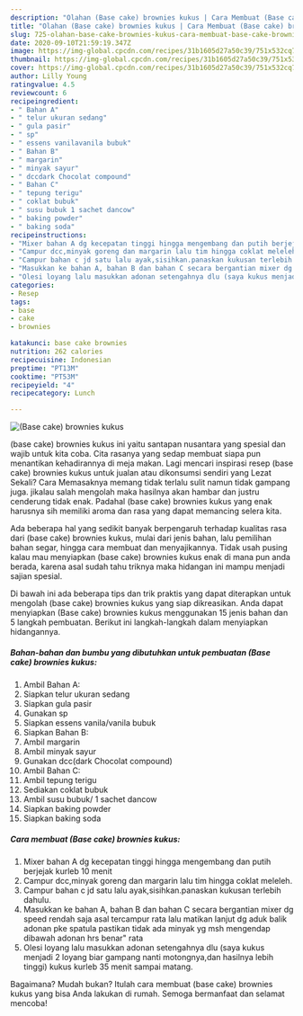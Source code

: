 ```yaml
---
description: "Olahan (Base cake) brownies kukus | Cara Membuat (Base cake) brownies kukus Yang Enak Banget"
title: "Olahan (Base cake) brownies kukus | Cara Membuat (Base cake) brownies kukus Yang Enak Banget"
slug: 725-olahan-base-cake-brownies-kukus-cara-membuat-base-cake-brownies-kukus-yang-enak-banget
date: 2020-09-10T21:59:19.347Z
image: https://img-global.cpcdn.com/recipes/31b1605d27a50c39/751x532cq70/base-cake-brownies-kukus-foto-resep-utama.jpg
thumbnail: https://img-global.cpcdn.com/recipes/31b1605d27a50c39/751x532cq70/base-cake-brownies-kukus-foto-resep-utama.jpg
cover: https://img-global.cpcdn.com/recipes/31b1605d27a50c39/751x532cq70/base-cake-brownies-kukus-foto-resep-utama.jpg
author: Lilly Young
ratingvalue: 4.5
reviewcount: 6
recipeingredient:
- " Bahan A"
- " telur ukuran sedang"
- " gula pasir"
- " sp"
- " essens vanilavanila bubuk"
- " Bahan B"
- " margarin"
- " minyak sayur"
- " dccdark Chocolat compound"
- " Bahan C"
- " tepung terigu"
- " coklat bubuk"
- " susu bubuk 1 sachet dancow"
- " baking powder"
- " baking soda"
recipeinstructions:
- "Mixer bahan A dg kecepatan tinggi hingga mengembang dan putih berjejak kurleb 10 menit"
- "Campur dcc,minyak goreng dan margarin lalu tim hingga coklat meleleh."
- "Campur bahan c jd satu lalu ayak,sisihkan.panaskan kukusan terlebih dahulu."
- "Masukkan ke bahan A, bahan B dan bahan C secara bergantian mixer dg speed rendah saja asal tercampur rata lalu matikan lanjut dg aduk balik adonan pke spatula pastikan tidak ada minyak yg msh mengendap dibawah adonan hrs benar&#34; rata"
- "Olesi loyang lalu masukkan adonan setengahnya dlu (saya kukus menjadi 2 loyang biar gampang nanti motongnya,dan hasilnya lebih tinggi) kukus kurleb 35 menit sampai matang."
categories:
- Resep
tags:
- base
- cake
- brownies

katakunci: base cake brownies 
nutrition: 262 calories
recipecuisine: Indonesian
preptime: "PT13M"
cooktime: "PT53M"
recipeyield: "4"
recipecategory: Lunch

---
```



![(Base cake) brownies kukus](https://img-global.cpcdn.com/recipes/31b1605d27a50c39/751x532cq70/base-cake-brownies-kukus-foto-resep-utama.jpg)


(base cake) brownies kukus ini yaitu santapan nusantara yang spesial dan wajib untuk kita coba. Cita rasanya yang sedap membuat siapa pun menantikan kehadirannya di meja makan.
Lagi mencari inspirasi resep (base cake) brownies kukus untuk jualan atau dikonsumsi sendiri yang Lezat Sekali? Cara Memasaknya memang tidak terlalu sulit namun tidak gampang juga. jikalau salah mengolah maka hasilnya akan hambar dan justru cenderung tidak enak. Padahal (base cake) brownies kukus yang enak harusnya sih memiliki aroma dan rasa yang dapat memancing selera kita.

Ada beberapa hal yang sedikit banyak berpengaruh terhadap kualitas rasa dari (base cake) brownies kukus, mulai dari jenis bahan, lalu pemilihan bahan segar, hingga cara membuat dan menyajikannya. Tidak usah pusing kalau mau menyiapkan (base cake) brownies kukus enak di mana pun anda berada, karena asal sudah tahu triknya maka hidangan ini mampu menjadi sajian spesial.




Di bawah ini ada beberapa tips dan trik praktis yang dapat diterapkan untuk mengolah (base cake) brownies kukus yang siap dikreasikan. Anda dapat menyiapkan (Base cake) brownies kukus menggunakan 15 jenis bahan dan 5 langkah pembuatan. Berikut ini langkah-langkah dalam menyiapkan hidangannya.

<!--inarticleads1-->

##### Bahan-bahan dan bumbu yang dibutuhkan untuk pembuatan (Base cake) brownies kukus:

1. Ambil  Bahan A:
1. Siapkan  telur ukuran sedang
1. Siapkan  gula pasir
1. Gunakan  sp
1. Siapkan  essens vanila/vanila bubuk
1. Siapkan  Bahan B:
1. Ambil  margarin
1. Ambil  minyak sayur
1. Gunakan  dcc(dark Chocolat compound)
1. Ambil  Bahan C:
1. Ambil  tepung terigu
1. Sediakan  coklat bubuk
1. Ambil  susu bubuk/ 1 sachet dancow
1. Siapkan  baking powder
1. Siapkan  baking soda




<!--inarticleads2-->

##### Cara membuat (Base cake) brownies kukus:

1. Mixer bahan A dg kecepatan tinggi hingga mengembang dan putih berjejak kurleb 10 menit
1. Campur dcc,minyak goreng dan margarin lalu tim hingga coklat meleleh.
1. Campur bahan c jd satu lalu ayak,sisihkan.panaskan kukusan terlebih dahulu.
1. Masukkan ke bahan A, bahan B dan bahan C secara bergantian mixer dg speed rendah saja asal tercampur rata lalu matikan lanjut dg aduk balik adonan pke spatula pastikan tidak ada minyak yg msh mengendap dibawah adonan hrs benar&#34; rata
1. Olesi loyang lalu masukkan adonan setengahnya dlu (saya kukus menjadi 2 loyang biar gampang nanti motongnya,dan hasilnya lebih tinggi) kukus kurleb 35 menit sampai matang.




Bagaimana? Mudah bukan? Itulah cara membuat (base cake) brownies kukus yang bisa Anda lakukan di rumah. Semoga bermanfaat dan selamat mencoba!
